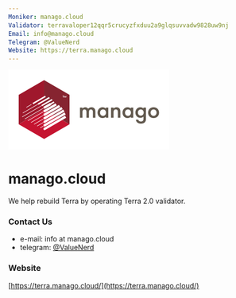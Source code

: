 ```yaml
---
Moniker: manago.cloud
Validator: terravaloper12qqr5crucyzfxduu2a9glqsuvvadw9828uw9nj
Email: info@manago.cloud
Telegram: @ValueNerd
Website: https://terra.manago.cloud
---
```


![manago.cloud logo](manago-logo.svg)


# manago.cloud

We help rebuild Terra by operating Terra 2.0 validator.

### Contact Us

* e-mail: info at manago.cloud
* telegram: [@ValueNerd](https://t.me/ValueNerd)


### Website

[https://terra.manago.cloud/](https://terra.manago.cloud/)
